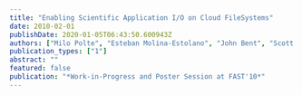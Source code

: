 ```yaml
---
title: "Enabling Scientific Application I/O on Cloud FileSystems"
date: 2010-02-01
publishDate: 2020-01-05T06:43:50.600943Z
authors: ["Milo Polte", "Esteban Molina-Estolano", "John Bent", "Scott A. Brandt", "Garth A. Gibson", "Maya Gokhale", "Carlos Maltzahn", "Meghan Wingate"]
publication_types: ["1"]
abstract: ""
featured: false
publication: "*Work-in-Progress and Poster Session at FAST'10*"
---
```


